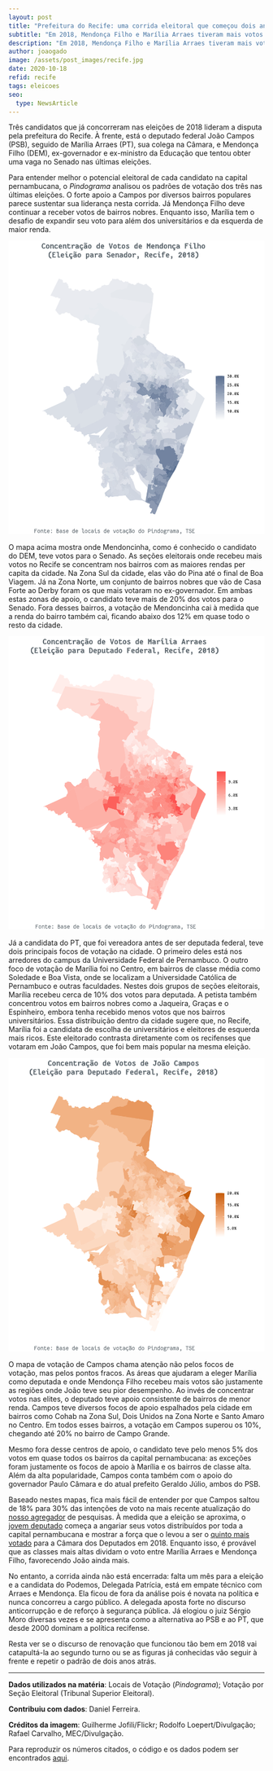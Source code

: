 ```yaml
---
layout: post
title: "Prefeitura do Recife: uma corrida eleitoral que começou dois anos atrás"
subtitle: "Em 2018, Mendonça Filho e Marília Arraes tiveram mais votos em bairros nobres; João Campos se destacou em bairros de menor renda"
description: "Em 2018, Mendonça Filho e Marília Arraes tiveram mais votos em bairros nobres; João Campos se destacou em bairros de menor renda"
author: joaogado
image: /assets/post_images/recife.jpg
date: 2020-10-18
refid: recife
tags: eleicoes
seo:
  type: NewsArticle
---
```


<p>Três candidatos que já concorreram nas eleições de 2018 lideram a disputa pela prefeitura do Recife. À frente, está o deputado federal João Campos (PSB), seguido de Marília Arraes (PT), sua colega na Câmara, e Mendonça Filho (DEM), ex-governador e ex-ministro da Educação que tentou obter uma vaga no Senado nas últimas eleições.</p>
<p>Para entender melhor o potencial eleitoral de cada candidato na capital pernambucana, o <em>Pindograma</em> analisou os padrões de votação dos três nas últimas eleições. O forte apoio a Campos por diversos bairros populares parece sustentar sua liderança nesta corrida. Já Mendonça Filho deve continuar a receber votos de bairros nobres. Enquanto isso, Marília tem o desafio de expandir seu voto para além dos universitários e da esquerda de maior renda.</p>
<p><img style="max-height: 1000px;" src="/assets/post_images/Recife_files/figure-html/unnamed-chunk-1-1.png" width="672" /></p>
<p>O mapa acima mostra onde Mendoncinha, como é conhecido o candidato do DEM, teve votos para o Senado. As seções eleitorais onde recebeu mais votos no Recife se concentram nos bairros com as maiores rendas per capita da cidade. Na Zona Sul da cidade, elas vão do Pina até o final de Boa Viagem. Já na Zona Norte, um conjunto de bairros nobres que vão de Casa Forte ao Derby foram os que mais votaram no ex-governador. Em ambas estas zonas de apoio, o candidato teve mais de 20% dos votos para o Senado. Fora desses bairros, a votação de Mendoncinha cai à medida que a renda do bairro também cai, ficando abaixo dos 12% em quase todo o resto da cidade.</p>
<p><img style="max-height: 1000px;" src="/assets/post_images/Recife_files/figure-html/unnamed-chunk-2-1.png" width="672" /></p>
<p>Já a candidata do PT, que foi vereadora antes de ser deputada federal, teve dois principais focos de votação na cidade. O primeiro deles está nos arredores do campus da Universidade Federal de Pernambuco. O outro foco de votação de Marília foi no Centro, em bairros de classe média como Soledade e Boa Vista, onde se localizam a Universidade Católica de Pernambuco e outras faculdades. Nestes dois grupos de seções eleitorais, Marília recebeu cerca de 10% dos votos para deputada. A petista também concentrou votos em bairros nobres como a Jaqueira, Graças e o Espinheiro, embora tenha recebido menos votos que nos bairros universitários. Essa distribuição dentro da cidade sugere que, no Recife, Marília foi a candidata de escolha de universitários e eleitores de esquerda mais ricos. Este eleitorado contrasta diretamente com os recifenses que votaram em João Campos, que foi bem mais popular na mesma eleição.</p>
<p><img style="max-height: 1000px;" src="/assets/post_images/Recife_files/figure-html/unnamed-chunk-3-1.png" width="672" /></p>
<p>O mapa de votação de Campos chama atenção não pelos focos de votação, mas pelos pontos fracos. As áreas que ajudaram a eleger Marília como deputada e onde Mendonça Filho recebeu mais votos são justamente as regiões onde João teve seu pior desempenho. Ao invés de concentrar votos nas elites, o deputado teve apoio consistente de bairros de menor renda. Campos teve diversos focos de apoio espalhados pela cidade em bairros como Cohab na Zona Sul, Dois Unidos na Zona Norte e Santo Amaro no Centro. Em todos esses bairros, a votação em Campos superou os 10%, chegando até 20% no bairro de Campo Grande.</p>
<p>Mesmo fora desse centros de apoio, o candidato teve pelo menos 5% dos votos em quase todos os bairros da capital pernambucana: as exceções foram justamente os focos de apoio à Marília e os bairros de classe alta. Além da alta popularidade, Campos conta também com o apoio do governador Paulo Câmara e do atual prefeito Geraldo Júlio, ambos do PSB.</p>
<p>Baseado nestes mapas, fica mais fácil de entender por que Campos saltou de 18% para 30% das intenções de voto na mais recente atualização do <a href="https://pindograma.shinyapps.io/agregador">nosso agregador</a> de pesquisas. À medida que a eleição se aproxima, o <a href="https://pindograma.com.br/2020/10/02/jovens.html">jovem deputado</a> começa a angariar seus votos distribuídos por toda a capital pernambucana e mostrar a força que o levou a ser o <a href="https://www1.folha.uol.com.br/poder/2018/10/veja-quem-sao-os-15-deputados-federais-mais-votados-no-pais.shtml">quinto mais votado</a> para a Câmara dos Deputados em 2018. Enquanto isso, é provável que as classes mais altas dividam o voto entre Marília Arraes e Mendonça Filho, favorecendo João ainda mais.</p>
<p>No entanto, a corrida ainda não está encerrada: falta um mês para a eleição e a candidata do Podemos, Delegada Patrícia, está em empate técnico com Arraes e Mendonça. Ela ficou de fora da análise pois é novata na política e nunca concorreu a cargo público. A delegada aposta forte no discurso anticorrupção e de reforço à segurança pública. Já elogiou o juiz Sérgio Moro diversas vezes e se apresenta como a alternativa ao PSB e ao PT, que desde 2000 dominam a política recifense.</p>
<p>Resta ver se o discurso de renovação que funcionou tão bem em 2018 vai catapultá-la ao segundo turno ou se as figuras já conhecidas vão seguir à frente e repetir o padrão de dois anos atrás.</p>
<hr />
<p><strong>Dados utilizados na matéria</strong>: Locais de Votação (<em>Pindograma</em>); Votação por Seção Eleitoral (Tribunal Superior Eleitoral).</p>
<p><strong>Contribuiu com dados</strong>: Daniel Ferreira.</p>
<p><strong>Créditos da imagem</strong>: Guilherme Jofili/Flickr; Rodolfo Loepert/Divulgação; Rafael Carvalho, MEC/Divulgação.</p>
<p>Para reproduzir os números citados, o código e os dados podem ser encontrados <a href="https://github.com/pindograma/materias/blob/master/2020-10-18-recife/Recife.Rmd">aqui</a>.</p>
